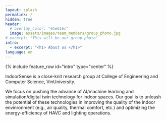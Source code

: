 ```yaml
---
layout: splash
permalink: /
hidden: true
header:
  # overlay_color: "#5e616c"
  image: assets/images/team_members/group_photo.jpg
# excerpt: "This will be our group photo"
intro: 
  - excerpt: "<h1> About us </h1>"
language: en
---
```


{% include feature_row id="intro" type="center" %}
<p>IndoorSense is a close-knit research group at College of Engineering and Computer Science, VinUniversity.</p>

<p>We focus on pushing the advance of AI/machine learning and simulation/digital twin technology for indoor spaces. Our goal is to unleash the potential of these technologies in improving the quality of the indoor envinronment (e.g., air quality, thermal comfort, etc.) and optimizing the energy-efficiency of HAVC and lighting operations.</p>
